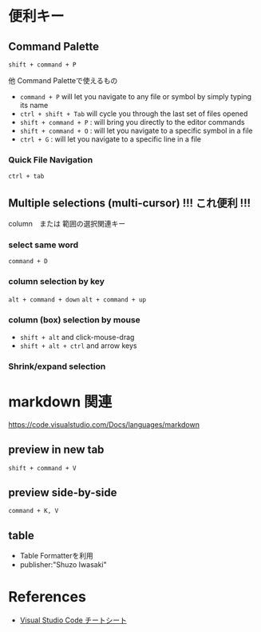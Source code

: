 # 便利キー

## Command Palette

`shift + command + P`

他 Command Paletteで使えるもの

+ `command + P` will let you navigate to any file or symbol by simply typing its name
+ `ctrl + shift + Tab` will cycle you through the last set of files opened
+ `shift + command + P` : will bring you directly to the editor commands
+ `shift + command + O` : will let you navigate to a specific symbol in a file
+ `ctrl + G` : will let you navigate to a specific line in a file

### Quick File Navigation

`ctrl + tab`

## Multiple selections (multi-cursor) !!! これ便利 !!!

column　または 範囲の選択関連キー

### select same word

`command + D` 

### column selection by key

`alt + command + down`
`alt + command + up`


### column (box) selection by mouse

* `shift + alt` and click-mouse-drag
* `shift + alt + ctrl` and arrow keys

### Shrink/expand selection



# markdown 関連

<https://code.visualstudio.com/Docs/languages/markdown>

## preview in new tab 

`shift + command + V`

## preview side-by-side 

`command + K, V`

## table

+ Table Formatterを利用
+ publisher:"Shuzo Iwasaki"




# References

+ [Visual Studio Code チートシート](http://qiita.com/aoinu/items/681f932ce0b162cd9520)